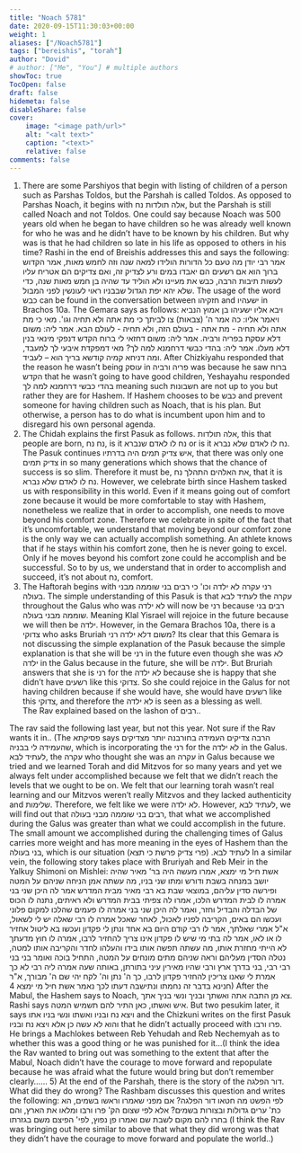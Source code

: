 ```yaml
---
title: "Noach 5781"
date: 2020-09-15T11:30:03+00:00
weight: 1
aliases: ["/Noach5781"]
tags: ["bereishis", "torah"]
author: "Dovid"
# author: ["Me", "You"] # multiple authors
showToc: true
TocOpen: false
draft: false
hidemeta: false
disableShare: false
cover:
    image: "<image path/url>"
    alt: "<alt text>"
    caption: "<text>"
    relative: false
comments: false
---
```

1) There are some Parshiyos that begin with listing of children of a person such as Parshas Toldos, but the Parshah is called Toldos. As opposed to Parshas Noach, it begins with אלה תולדות נח, but the Parshah is still called Noach and not Toldos. One could say because Noach was 500 years old when he began to have children so he was already well known for who he was and he didn’t have to be known by his children.
But why was is that he had children so late in his life as opposed to others in his time? Rashi in the end of Breishis addresses this and says the following:
אמר רבי יודן מה טעם כל הדורות הולידו למאה שנה וזה לחמש מאות, אמר הקדוש ברוך הוא אם רשעים הם יאבדו במים ורע לצדיק זה, ואם צדיקים הם אטריח עליו לעשות תיבות הרבה, כבש את מעיינו ולא הוליד עד שהיה בן חמש מאות שנה, כדי שלא יהא יפת הגדול שבבניו ראוי לעונשין לפני המבול.
The usage of the word כבש can be found in the conversation between חזקיהו and ישעהיו in Brachos 10a. The Gemara says as follows:
ויבא אליו ישעיהו בן אמוץ הנביא ויאמר אליו: כה אמר ה' (צבאות) צו לביתך כי מת אתה ולא תחיה וגו'. מאי כי מת אתה ולא תחיה - מת אתה - בעולם הזה, ולא תחיה - לעולם הבא. אמר ליה: משום דלא עסקת בפריה ורביה. אמר ליה: משום דחזאי לי ברוח הקדש דנפקי מינאי בנין דלא מעלו. אמר ליה: בהדי כבשי דרחמנא למה לך? מאי דמפקדת איבעי לך למעבד, ומה דניחא קמיה קודשא בריך הוא – לעביד.
After Chizkiyahu responded that the reason he wasn’t being עוסק in פריה ורביה was because he saw ברוח הקדש that he wasn’t going to have good children, Yeshayahu responded בהדי כבשי דרחמנא למה לך meaning such חשבונות are not up to you but rather they are for Hashem. If Hashem chooses to be כבש and prevent someone for having children such as Noach, that is his plan. But otherwise, a person has to do what is incumbent upon him and to disregard his own personal agenda.
2) The Chidah explains the first Pasuk as follows. אלה תולדות, this that people are born, נח נח, is it נח לו לאדם שנברא or is it נח לו לאדם שלא נברא. The Pasuk continues איש צדיק תמים היה בדרתיו, that there was only one צדיק תמים in so many generations which shows that the chance of success is so slim. Therefore it must be, את האלהים התהלך נח, that it is נח לו לאדם שלא נברא.
However, we celebrate birth since Hashem tasked us with responsibility in this world. Even if it means going out of comfort zone because it would be more comfortable to stay with Hashem, nonetheless we realize that in order to accomplish, one needs to move beyond his comfort zone. Therefore we celebrate in spite of the fact that it’s uncomfortable, we understand that moving beyond our comfort zone is the only way we can actually accomplish something. An athlete knows that if he stays within his comfort zone, then he is never going to excel. Only if he moves beyond his comfort zone could he accomplish and be successful. So to by us, we understand that in order to accomplish and succeed, it’s not about נח, comfort.  
3) The Haftorah begins with רני עקרה לא ילדה וכו' כי רבים בני שוממה מבני בעולה. The simple understanding of this Pasuk is that לעתיד לבא the עקרה throughout the Galus who was לא ילדה will now be רני because רבים בני שוממה מבני בעולה. Meaning Klal Yisrael will rejoice in the future because we will then be ילדה.
However, in the Gemara Brachos 10a, there is a צדוקי who asks Bruriah משום דלא ילדה רני? Its clear that this Gemara is not discussing the simple explanation of the Pasuk because the simple explanation is that she will be רני in the future even though she was לא ילדה in the Galus because in the future, she will be ילדה. But Bruriah answers that she is רני for the לא ילדה because she is happy that she didn’t have רשעים like this צדוקי. So she could rejoice in the Galus for not having children because if she would have, she would have רשעים like this צדוקי, and therefore the לא ילדה is seen as a blessing as well.    
The Rav explained based on the lashon of רבים..

The rav said the following last year, but not this year. Not sure if the Rav wants it in..
(The פסיקתא says הרבה צדיקים העמידה בחורבנה יותר מצדיקים שהעמידה לי בבניה, which is incorporating the רני for the לא ילדה in the Galus. לעתיד לבא, the עקרה who thought she was an עקרה in Galus because we tried and we learned Torah and did Mitzvos for so many years and yet we always felt under accomplished because we felt that we didn’t reach the levels that we ought to be on. We felt that our learning torah wasn’t real learning and our Mitzvos weren’t really Mitzvos and they lacked authenticity and שלימות. Therefore, we felt like we were לא ילדה. However, לעתיד לבא, we will find out that רבים בני שוממה מבני בעולה, that what we accomplished during the Galus was greater than what we could accomplish in the future. The small amount we accomplished during the challenging times of Galus carries more weight and has more meaning in the eyes of Hashem than the בני בעולה, which is our situation לעתיד לבא. (פרי צדיק פרשת כי תצא)
In a similar vein, the following story takes place with Bruriyah and Reb Meir in the Yalkuy Shimoni on Mishlei:
אשת חיל מי ימצא, אמרו מעשה היה בר' מאיר שהיה יושב במנחה בשבת ודורש ומתו שני בניו, מה עשתה אמן הניחה שניהם על המטה ופירשה סדין עליהם, במוצאי שבת בא רבי מאיר מבית המדרש אמר לה היכן שני בני אמרה לו לבית המדרש הלכו, אמרו לה צפיתי בבית המדרש ולא ראיתים, נתנה לו הכוס של הבדלה והבדיל וחזר, ואמר לה היכן שני בני אמרה לו פעמים שהלכו למקום פלוני ועכשו הם באים, הקריבה לפניו לאכול, לאחר שאכל אמרה לו רבי שאלה יש לי לשאול, א"ל אמרי שאלתך, אמר לו רבי קודם היום בא אחד ונתן לי פקדון ועכשו בא ליטול אחזיר לו או לאו, אמר לה בתי מי שיש לו פקדון אינו צריך להחזיר לרבו, אמרה לו חוץ מדעתך לא הייתי מחזרת אותו, מה עשתה תפשה אותו בידו והעלהו לחדר והקריבה אותו למטה, נטלה הסדין מעליהם וראה שניהם מתים מונחים על המטה, התחיל בוכה ואומר בני בני רבי רבי, בני בדרך ארץ ורבי שהיו מאירין עיני בתורתן, באותה שעה אמרה ליה רבי לא כך אמרת לי שאנו צריכין להחזיר פקדון לרבו, כך ה' נתן וה' לקח יהי שם ה' מבורך, א"ר חנינא בדבר זה נחמתו ונתישבה דעתו לכך נאמר אשת חיל מי ימצא
4) After the Mabul, the Hashem says to Noach, צא מן התבה אתה ואשתך ובניך ונשי בניך אתך. Rashi says איש ואשתו, כאן התיר להם תשמיש המטה. But two pesukim later, it says ויצא נח ובניו ואשתו ונשי בניו אתו and the Chizkuni writes on the first Pasuk והוא לא עשה כן אלא ויצא נח ובניו that he didn’t actually proceed with פרו ורבו. He brings a Machlokes between Reb Yehudah and Reb Nechemyah as to whether this was a good thing or he was punished for it…(I think the idea the Rav wanted to bring out was something to the extent that after the Mabul, Noach didn’t have the courage to move forward and repopulate because he was afraid what the future would bring but don’t remember clearly……
5) At the end of the Parshah, there is the story of the דור הפלגה. What did they do wrong?
The Rashbam discusses this question and writes the following:
לפי הפשט מה חטאו דור הפלגה? אם מפני שאמרו וראשו בשמים, הא כת' ערים גדולות ובצורות בשמים? אלא לפי שצום הק' פרו ורבו ומלאו את הארץ, והם בחרו להם מקום לשבת שם ואמרו פן נפוץ, לפי' הפיצם משם בגזרתו
(I think the Rav was bringing out here similar to above that what they did wrong was that they  didn’t have the courage to move forward and populate the world..)
